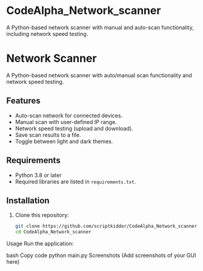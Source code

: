 # CodeAlpha_Network_scanner
A Python-based network scanner with manual and auto-scan functionality, including network speed testing.
# Network Scanner

A Python-based network scanner with auto/manual scan functionality and network speed testing.

## Features
- Auto-scan network for connected devices.
- Manual scan with user-defined IP range.
- Network speed testing (upload and download).
- Save scan results to a file.
- Toggle between light and dark themes.

## Requirements
- Python 3.8 or later
- Required libraries are listed in `requirements.txt`.

## Installation
1. Clone this repository:
   ```bash
   git clone https://github.com/scriptkidder/CodeAlpha_Network_scanner.git
   cd CodeAlpha_Network_scanner
Usage
Run the application:

bash
Copy code
python main.py
Screenshots
(Add screenshots of your GUI here)

